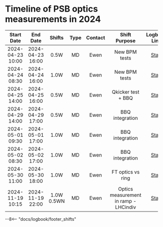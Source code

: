 

# Timeline of PSB optics measurements in 2024

<!--
    Logbook Links: [LINK_NAME](logbook://date, logbook_id, event_id)
    Shifts:  W - Weekdays (Day) WN - Weekdays (Night) H - Holidays or weekend (Day) HN - Holidays or weekend (Night)
    Tooltips: *[SHIFT PURPOSE TEXT]: Text inside the tooltip
-->

<!-- | 2024-04-18 08:30 | 2024-04-18 13:30 |  0.5W  |   MD    |  Ewen   |     RDT meas with ACD + tests of new RF users             | [Start](logbook://2024-04-18,2621,3752065) | -->

|    Start Date    |     End Date     |   Shifts   | Type | Contact |             Shift Purpose             |                Logbook Link                |
|:----------------:|:----------------:|:----------:|:----:|:-------:|:-------------------------------------:|:------------------------------------------:|
| 2024-04-23 10:00 | 2024-04-23 16:00 |    0.5W    |  MD  |  Ewen   |             New BPM tests             | [Start](logbook://2024-04-23,2621,4054161) |
| 2024-04-24 08:30 | 2024-04-24 16:00 |    1.0W    |  MD  |  Ewen   |             New BPM tests             | [Start](logbook://2024-04-24,2621,4054991) |
| 2024-04-25 14:00 | 2024-04-25 16:00 |    0.5W    |  MD  |  Ewen   |          Qkicker test + BBQ           | [Start](logbook://2024-04-25,2621,4055865) |
| 2024-04-29 14:00 | 2024-04-29 17:00 |    0.5W    |  MD  |  Ewen   |            BBQ integration            | [Start](logbook://2024-04-29,2621,4058293) |
| 2024-05-01 09:30 | 2024-05-01 17:00 |    1.0W    |  MD  |  Ewen   |            BBQ integration            | [Start](logbook://2024-05-01,2621,4059264) |
| 2024-05-02 08:30 | 2024-05-02 17:00 |    1.0W    |  MD  |  Ewen   |            BBQ integration            | [Start](logbook://2024-05-02,2621,4059990) |
| 2024-05-30 11:00 | 2024-05-30 18:00 |    1.0W    |  MD  |  Ewen   |           FT optics vs ring           | [Start](logbook://2024-05-30,2621,4078549) |
| 2024-11-19 10:15 | 2024-11-19 22:00 | 1.0W 0.5WN |  MD  |  Ewen   | Optics measurement in ramp - LHCindiv | [Start](logbook://2024-11-19,2621,4187010) |


<!-- Tooltips -->

--8<-- "docs/logbook/footer_shifts"
